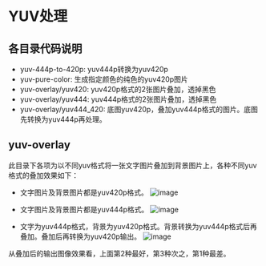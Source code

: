 # YUV处理

## 各目录代码说明
- yuv-444p-to-420p: yuv444p转换为yuv420p
- yuv-pure-color: 生成指定颜色的纯色的yuv420p图片
- yuv-overlay/yuv420: yuv420p格式的2张图片叠加，透掉黑色
- yuv-overlay/yuv444: yuv444p格式的2张图片叠加，透掉黑色
- yuv-overlay/yuv444_420: 底图yuv420p，叠加yuv444p格式的图片。底图先转换为yuv444p再处理。

## yuv-overlay
此目录下各项为以不同yuv格式将一张文字图片叠加到背景图片上，各种不同yuv格式的叠加效果如下：

- 文字图片及背景图片都是yuv420p格式。
![image](https://raw.githubusercontent.com/findAway/yuv-processing/master/yuv-overlay/overlay_420.bmp)

- 文字图片及背景图片都是yuv444p格式。
![image](https://raw.githubusercontent.com/findAway/yuv-processing/master/yuv-overlay/overlay_444.bmp)

- 文字为yuv444p格式，背景为yuv420p格式。背景转换为yuv444p格式后再叠加。叠加后再转换为yuv420p输出。
![image](https://raw.githubusercontent.com/findAway/yuv-processing/master/yuv-overlay/overlay_420_444.bmp)

从叠加后的输出图像效果看，上面第2种最好，第3种次之，第1种最差。

